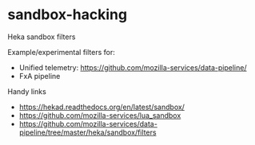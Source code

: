 # sandbox-hacking
Heka sandbox filters

Example/experimental filters for:
* Unified telemetry: https://github.com/mozilla-services/data-pipeline/
* FxA pipeline

Handy links
* https://hekad.readthedocs.org/en/latest/sandbox/
* https://github.com/mozilla-services/lua_sandbox
* https://github.com/mozilla-services/data-pipeline/tree/master/heka/sandbox/filters

